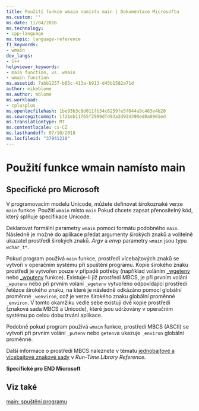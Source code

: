 ```yaml
---
title: Použití funkce wmain namísto main | Dokumentace Microsoftu
ms.custom: ''
ms.date: 11/04/2016
ms.technology:
- cpp-language
ms.topic: language-reference
f1_keywords:
- wmain
dev_langs:
- C++
helpviewer_keywords:
- main function, vs. wmain
- wmain function
ms.assetid: 7abb1257-b85c-413a-b913-d45b1582a71d
author: mikeblome
ms.author: mblome
ms.workload:
- cplusplus
ms.openlocfilehash: 1be93b3c8d011fb34c6259fe5f044a9c463e4b20
ms.sourcegitcommit: 1fd1eb11f65f2999dfd93a2d924390ed0a0901ed
ms.translationtype: MT
ms.contentlocale: cs-CZ
ms.lasthandoff: 07/10/2018
ms.locfileid: "37941210"
---
```

# <a name="using-wmain-instead-of-main"></a>Použití funkce wmain namísto main
## <a name="microsoft-specific"></a>Specifické pro Microsoft  
 V programovacím modelu Unicode, můžete definovat širokoznaké verze `main` funkce. Použití `wmain` místo `main` Pokud chcete zapsat přenositelný kód, který splňuje specifikace Unicode.  
  
 Deklarovat formální parametry `wmain` pomocí formátu podobného `main`. Následně je možné do aplikace předat argumenty širokých znaků a volitelně ukazatel prostředí širokých znaků. *Argv* a *envp* parametry `wmain` jsou typu `wchar_t*`.  
  
 Pokud program používá `main` funkce, prostředí vícebajtových znaků se vytvoří v operačním systému při spuštění programu. Kopie širokého znaku prostředí je vytvořen pouze v případě potřeby (například voláním [_wgetenv](../c-runtime-library/reference/getenv-wgetenv.md) nebo [_wputenv](../c-runtime-library/reference/putenv-wputenv.md) funkce). Existuje-li již prostředí MBCS, je při prvním volání `_wputenv` nebo při prvním volání `_wgetenv` vytvořeno odpovídající prostředí řetězce širokého znaku, na které je následně odkázáno pomocí globální proměnné `_wenviron`, což je verze širokého znaku globální proměnné `_environ`. V tomto okamžiku vedle sebe existují dvě kopie prostředí (znaková sada MBCS a Unicode), které jsou udržovány v operačním systému po celou dobu trvání aplikace.  
  
 Podobně pokud program používá `wmain` funkce, prostředí MBCS (ASCII) se vytvoří při prvním volání `_putenv` nebo `getenv`a ukazuje `_environ` globální proměnné.  
  
 Další informace o prostředí MBCS naleznete v tématu [jednobajtové a vícebajtové znakové sady](../c-runtime-library/single-byte-and-multibyte-character-sets.md) v *Run-Time Library Reference.*  
  
**Specifické pro END Microsoft**  
  
## <a name="see-also"></a>Viz také  
 [main: spuštění programu](../cpp/main-program-startup.md)